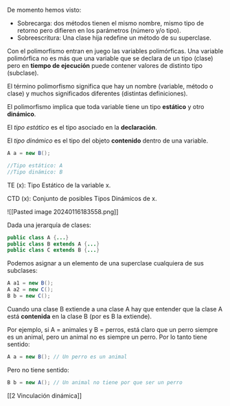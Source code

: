 
De momento hemos visto:

* Sobrecarga: dos métodos tienen el mismo nombre, mismo tipo de retorno pero difieren en los parámetros (número y/o tipo).
* Sobreescritura: Una clase hija redefine un método de su superclase.

Con el polimorfismo entran en juego las variables polimórficas. Una variable polimórfica no es más que una variable que se declara de un tipo (clase) pero en **tiempo de ejecución** puede contener valores de distinto tipo (subclase).

El término polimorfismo significa que hay un nombre (variable, método o clase) y muchos significados diferentes (distintas definiciones).

El polimorfismo implica que toda variable tiene un tipo **estático** y otro **dinámico**.

El _tipo estático_ es el tipo asociado en la **declaración**.

El _tipo dinámico_ es el tipo del objeto **contenido** dentro de una variable.

```java
A a = new B();

//Tipo estático: A
//Tipo dinámico: B

```

TE (x): Tipo Estático de la variable x.

CTD (x): Conjunto de posibles Tipos Dinámicos de x.

![[Pasted image 20240116183558.png]]

Dada una jerarquía de clases:

```java
public class A {...}
public class B extends A {...}
public class C extends B {...}
```

Podemos asignar a un elemento de una superclase cualquiera de sus subclases:

```java
A a1 = new B();
A a2 = new C();
B b = new C();
```

Cuando una clase B extiende a una clase A hay que entender que la clase A está **contenida** en la clase B (por es B la extiende).

Por ejemplo, si A = animales y B = perros, está claro que un perro siempre es un animal, pero un animal no es siempre un perro. Por lo tanto tiene sentido:

```java
A a = new B(); // Un perro es un animal
```

Pero no tiene sentido:

```java
B b = new A(); // Un animal no tiene por que ser un perro 
```


[[2 Vinculación dinámica]]